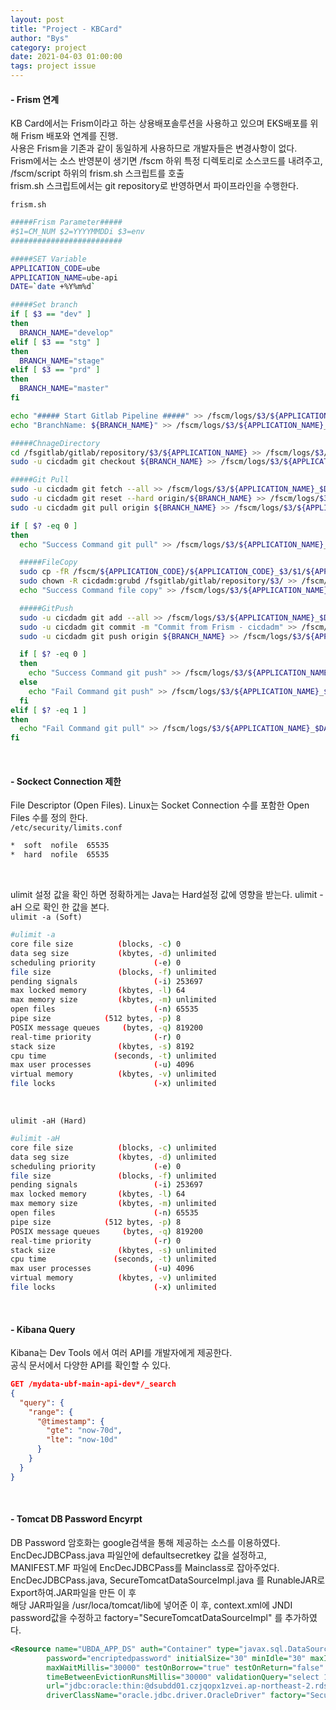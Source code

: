 ```yaml
---
layout: post
title: "Project - KBCard"
author: "Bys"
category: project
date: 2021-04-03 01:00:00
tags: project issue
---
```



#### **- Frism 연계**   
KB Card에서는 Frism이라고 하는 상용배포솔루션을 사용하고 있으며 EKS배포를 위해 Frism 배포와 연계를 진행.  
사용은 Frism을 기존과 같이 동일하게 사용하므로 개발자들은 변경사항이 없다.  
Frism에서는 소스 반영분이 생기면 /fscm 하위 특정 디렉토리로 소스코드를 내려주고, /fscm/script 하위의 frism.sh 스크립트를 호출  
frism.sh 스크립트에서는 git repository로 반영하면서 파이프라인을 수행한다.  

`frism.sh`
```bash
#####Frism Parameter#####
#$1=CM_NUM $2=YYYYMMDDi $3=env
#########################

#####SET Variable
APPLICATION_CODE=ube
APPLICATION_NAME=ube-api
DATE=`date +%Y%m%d`

#####Set branch
if [ $3 == "dev" ]
then
  BRANCH_NAME="develop"
elif [ $3 == "stg" ]
then
  BRANCH_NAME="stage"
elif [ $3 == "prd" ]
then
  BRANCH_NAME="master"
fi

echo "##### Start Gitlab Pipeline #####" >> /fscm/logs/$3/${APPLICATION_NAME}_$DATE.log  2>&1;
echo "BranchName: ${BRANCH_NAME}" >> /fscm/logs/$3/${APPLICATION_NAME}_$DATE.log  2>&1;

#####ChnageDirectory
cd /fsgitlab/gitlab/repository/$3/${APPLICATION_NAME} >> /fscm/logs/$3/${APPLICATION_NAME}_$DATE.log  2>&1;
sudo -u cicdadm git checkout ${BRANCH_NAME} >> /fscm/logs/$3/${APPLICATION_NAME}_$DATE.log  2>&1;

#####Git Pull
sudo -u cicdadm git fetch --all >> /fscm/logs/$3/${APPLICATION_NAME}_$DATE.log  2>&1;
sudo -u cicdadm git reset --hard origin/${BRANCH_NAME} >> /fscm/logs/$3/${APPLICATION_NAME}_$DATE.log  2>&1;
sudo -u cicdadm git pull origin ${BRANCH_NAME} >> /fscm/logs/$3/${APPLICATION_NAME}_$DATE.log  2>&1;

if [ $? -eq 0 ]
then
  echo "Success Command git pull" >> /fscm/logs/$3/${APPLICATION_NAME}_$DATE.log  2>&1;

  #####FileCopy
  sudo cp -fR /fscm/${APPLICATION_CODE}/${APPLICATION_CODE}_$3/$1/${APPLICATION_NAME}/ /fsgitlab/gitlab/repository/$3/ >> /fscm/logs/$3/${APPLICATION_NAME}_$DATE.log  2>&1;
  sudo chown -R cicdadm:grubd /fsgitlab/gitlab/repository/$3/ >> /fscm/logs/$3/${APPLICATION_NAME}_$DATE.log  2>&1;
  echo "Success Command file copy" >> /fscm/logs/$3/${APPLICATION_NAME}_$DATE.log  2>&1;

  #####GitPush
  sudo -u cicdadm git add --all >> /fscm/logs/$3/${APPLICATION_NAME}_$DATE.log  2>&1;
  sudo -u cicdadm git commit -m "Commit from Frism - cicdadm" >> /fscm/logs/$3/${APPLICATION_NAME}_$DATE.log  2>&1;
  sudo -u cicdadm git push origin ${BRANCH_NAME} >> /fscm/logs/$3/${APPLICATION_NAME}_$DATE.log  2>&1;

  if [ $? -eq 0 ]
  then
    echo "Success Command git push" >> /fscm/logs/$3/${APPLICATION_NAME}_$DATE.log  2>&1;
  else
    echo "Fail Command git push" >> /fscm/logs/$3/${APPLICATION_NAME}_$DATE.log  2>&1;
  fi
elif [ $? -eq 1 ]
then
  echo "Fail Command git pull" >> /fscm/logs/$3/${APPLICATION_NAME}_$DATE.log  2>&1;
fi
```
<br>


#### **- Sockect Connection 제한**  

File Descriptor (Open Files). Linux는 Socket Connection 수를 포함한 Open Files 수를 정의 한다.  
`/etc/security/limits.conf`  
```bash
*  soft  nofile  65535
*  hard  nofile  65535
```
<br>

ulimit 설정 값을 확인 하면 정확하게는 Java는 Hard설정 값에 영향을 받는다.
ulimit -aH 으로 확인 한 값을 본다.  
`ulimit -a (Soft)`  
```bash
#ulimit -a
core file size          (blocks, -c) 0
data seg size           (kbytes, -d) unlimited
scheduling priority             (-e) 0
file size               (blocks, -f) unlimited
pending signals                 (-i) 253697
max locked memory       (kbytes, -l) 64
max memory size         (kbytes, -m) unlimited
open files                      (-n) 65535
pipe size            (512 bytes, -p) 8
POSIX message queues     (bytes, -q) 819200
real-time priority              (-r) 0
stack size              (kbytes, -s) 8192
cpu time               (seconds, -t) unlimited
max user processes              (-u) 4096
virtual memory          (kbytes, -v) unlimited
file locks                      (-x) unlimited
```
<br>

`ulimit -aH (Hard)`  
```bash
#ulimit -aH
core file size          (blocks, -c) unlimited
data seg size           (kbytes, -d) unlimited
scheduling priority             (-e) 0
file size               (blocks, -f) unlimited
pending signals                 (-i) 253697
max locked memory       (kbytes, -l) 64
max memory size         (kbytes, -m) unlimited
open files                      (-n) 65535
pipe size            (512 bytes, -p) 8
POSIX message queues     (bytes, -q) 819200
real-time priority              (-r) 0
stack size              (kbytes, -s) unlimited
cpu time               (seconds, -t) unlimited
max user processes              (-u) 4096
virtual memory          (kbytes, -v) unlimited
file locks                      (-x) unlimited
```
<br>

#### **- Kibana Query**  

Kibana는 Dev Tools 에서 여러 API를 개발자에게 제공한다.  
공식 문서에서 다양한 API를 확인할 수 있다.  

```json
GET /mydata-ubf-main-api-dev*/_search
{
  "query": {
    "range": {
      "@timestamp": {
        "gte": "now-70d",
        "lte": "now-10d"
      }
    }
  }
}
```
<br>


#### **- Tomcat DB Password Encyrpt**  
DB Password 암호화는 google검색을 통해 제공하는 소스를 이용하였다.  
EncDecJDBCPass.java 파일안에 defaultsecretkey 값을 설정하고, MANIFEST.MF 파일에 EncDecJDBCPass를 Mainclass로 잡아주었다.  
EncDecJDBCPass.java, SecureTomcatDataSourceImpl.java 를 RunableJAR로 Export하여.JAR파일을 만든 이 후  
해당 JAR파일을 /usr/loca/tomcat/lib에 넣어준 이 후, context.xml에 JNDI password값을 수정하고 factory="SecureTomcatDataSourceImpl" 를 추가하였다.  

```xml
<Resource name="UBDA_APP_DS" auth="Container" type="javax.sql.DataSource" username="UBDAPP"
        password="encriptedpassword" initialSize="30" minIdle="30" maxIdle="50" maxTotal="50"
        maxWaitMillis="30000" testOnBorrow="true" testOnReturn="false" testWhileIdle="true" 
        timeBetweenEvictionRunsMillis="30000" validationQuery="select 1 from dual"
        url="jdbc:oracle:thin:@dsubdd01.czjqopx1zvei.ap-northeast-2.rds.amazonaws.com:1522:DSUBDD01" 
        driverClassName="oracle.jdbc.driver.OracleDriver" factory="SecureTomcatDataSourceImpl"/> 
```
<br>
